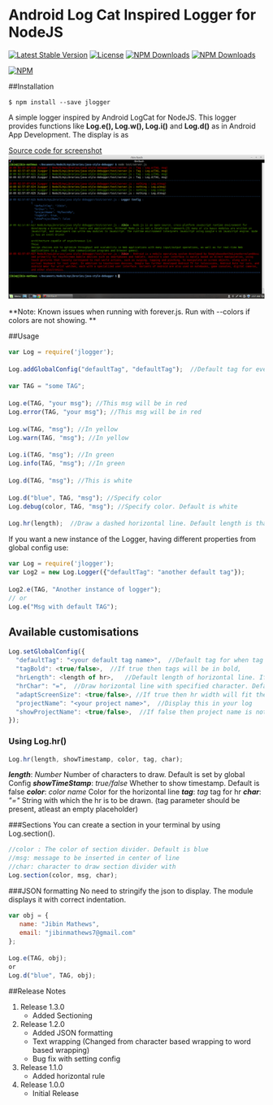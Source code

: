 # Android Log Cat Inspired Logger for NodeJS
[![Latest Stable Version](https://img.shields.io/npm/v/jlogger.svg)](https://www.npmjs.com/package/jlogger)
[![License](https://img.shields.io/npm/l/jlogger.svg)](https://www.npmjs.com/package/jlogger)
[![NPM Downloads](https://img.shields.io/npm/dt/jlogger.svg)](https://www.npmjs.com/package/jlogger)
[![NPM Downloads](https://img.shields.io/npm/dm/jlogger.svg)](https://www.npmjs.com/package/jlogger)

[![NPM](https://nodei.co/npm/jlogger.png?downloads=true&downloadRank=true&stars=true)](https://nodei.co/npm/jlogger/)

##Installation

```
$ npm install --save jlogger
```

A simple logger inspired by Android LogCat for NodeJS.
This logger provides functions like **Log.e(), Log.w(), Log.i()** and **Log.d()** as in Android App Development.
The display is as

<a href="https://github.com/jazzyarchitects/java-inspired-node-logger/blob/master/test/server.js" target="_blank">Source code for screenshot </a>
![Screenshot](https://github.com/jazzyarchitects/java-inspired-node-logger/blob/master/images/shell.png)

**Note: Known issues when running with forever.js.
Run with --colors if colors are not showing.
**

##Usage

```js
var Log = require('jlogger');

Log.addGlobalConfig("defaultTag", "defaultTag");  //Default tag for every log

var TAG = "some TAG";

Log.e(TAG, "your msg"); //This msg will be in red
Log.error(TAG, "your msg"); //This msg will be in red

Log.w(TAG, "msg"); //In yellow
Log.warn(TAG, "msg"); //In yellow

Log.i(TAG, "msg"); //In green
Log.info(TAG, "msg"); //In green

Log.d(TAG, "msg"); //This is white

Log.d("blue", TAG, "msg"); //Specify color
Log.debug(color, TAG, "msg"); //Specify color. Default is white

Log.hr(length);  //Draw a dashed horizontal line. Default length is that of the terminal
```

If you want a new instance of the Logger, having different properties from global config use:

```js
var Log = require('jlogger');
var Log2 = new Log.Logger({"defaultTag": "another default tag"});

Log2.e(TAG, "Another instance of logger");
// or
Log.e("Msg with default TAG");

```

## Available customisations

```js
Log.setGlobalConfig({
  "defaultTag": "<your default tag name>",  //Default tag for when tag is not specified
  "tagBold": <true/false>,  //If true then tags will be in bold,
  "hrLength": <length of hr>,   //Default length of horizontal line. If not specified then it fits to terminal size
  "hrChar": "=",  //Draw horizontal line with specified character. Default is "-"
  "adaptScreenSize": <true/false>, //If true then hr width will fit the current terminal size
  "projectName": "<your project name>",  //Display this in your log
  "showProjectName": <true/false>,  //If false then project name is not printing in log. Default is true
});

```


### Using Log.hr()

```js
Log.hr(length, showTimestamp, color, tag, char);
```

***length***: *Number*        Number of characters to draw. Default is set by global Config
***showTimeStamp***:  *true/false*      Whether to show timestamp. Default is false
***color***: *color name*     Color for the horizontal line
***tag***: *tag*     tag for hr
***char***: *"="*     String with which the hr is to be drawn. (tag parameter should be present, atleast an empty placeholder)

###Sections
You can create a section in your terminal by using Log.section().

```js
//color : The color of section divider. Default is blue
//msg: message to be inserted in center of line
//char: character to draw section divider with
Log.section(color, msg, char);
```

###JSON formatting
No need to stringify the json to display. The module displays it with correct indentation.
```js
var obj = {
   name: "Jibin Mathews",
   email: "jibinmathews7@gmail.com"
};

Log.e(TAG, obj);
or
Log.d("blue", TAG, obj);
```


##Release Notes
1. Release 1.3.0
    * Added Sectioning
1. Release 1.2.0
    * Added JSON formatting
    * Text wrapping (Changed from character based wrapping to word based wrapping)
    * Bug fix with setting config
2. Release 1.1.0
    * Added horizontal rule
3. Release 1.0.0
    * Initial Release
